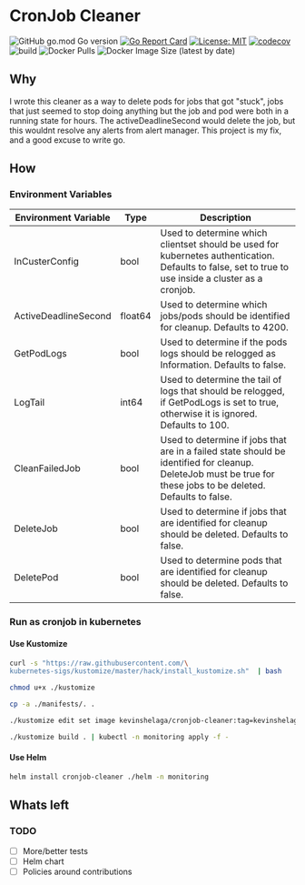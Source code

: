# CronJob Cleaner

![GitHub go.mod Go version](https://img.shields.io/github/go-mod/go-version/kevin-shelaga/cronjob-cleaner)
[![Go Report Card](https://goreportcard.com/badge/github.com/kevin-shelaga/cronjob-cleaner)](https://goreportcard.com/report/github.com/kevin-shelaga/cronjob-cleaner)
[![License: MIT](https://img.shields.io/badge/License-MIT-yellow.svg)](https://opensource.org/licenses/MIT)
[![codecov](https://codecov.io/gh/kevin-shelaga/cronjob-cleaner/branch/master/graph/badge.svg?token=D07EP88G53)](https://codecov.io/gh/kevin-shelaga/cronjob-cleaner)
![build](https://github.com/kevin-shelaga/cronjob-cleaner/workflows/build/badge.svg)
![Docker Pulls](https://img.shields.io/docker/pulls/kevinshelaga/cronjob-cleaner)
![Docker Image Size (latest by date)](https://img.shields.io/docker/image-size/kevinshelaga/cronjob-cleaner)

## Why

I wrote this cleaner as a way to delete pods for jobs that got "stuck", jobs that just seemed to stop doing anything but the job and pod were both in a running state for hours. The activeDeadlineSecond would delete the job, but this wouldnt resolve any alerts from alert manager. This project is my fix, and a good excuse to write go.

## How

### Environment Variables

| Environment Variable | Type    | Description                                                                                                                                          |
| -------------------- | ------- | ---------------------------------------------------------------------------------------------------------------------------------------------------- |
| InCusterConfig       | bool    | Used to determine which clientset should be used for kubernetes authentication. Defaults to false, set to true to use inside a cluster as a cronjob. |
| ActiveDeadlineSecond | float64 | Used to determine which jobs/pods should be identified for cleanup. Defaults to 4200.                                                                |
| GetPodLogs           | bool    | Used to determine if the pods logs should be relogged as Information. Defaults to false.                                                             |
| LogTail              | int64   | Used to determine the tail of logs that should be relogged, if GetPodLogs is set to true, otherwise it is ignored. Defaults to 100.                  |
| CleanFailedJob            | bool    | Used to determine if jobs that are in a failed state should be identified for cleanup. DeleteJob must be true for these jobs to be deleted. Defaults to false.                                                      |
| DeleteJob            | bool    | Used to determine if jobs that are identified for cleanup should be deleted. Defaults to false.                                                      |
| DeletePod            | bool    | Used to determine pods that are identified for cleanup should be deleted. Defaults to false.                                                         |

### Run as cronjob in kubernetes

#### Use Kustomize

```sh
curl -s "https://raw.githubusercontent.com/\
kubernetes-sigs/kustomize/master/hack/install_kustomize.sh"  | bash

chmod u+x ./kustomize

cp -a ./manifests/. .

./kustomize edit set image kevinshelaga/cronjob-cleaner:tag=kevinshelaga/cronjob-cleaner:latest

./kustomize build . | kubectl -n monitoring apply -f -
```

#### Use Helm

```sh
helm install cronjob-cleaner ./helm -n monitoring
```

## Whats left

### TODO

- [ ] More/better tests
- [ ] Helm chart
- [ ] Policies around contributions
